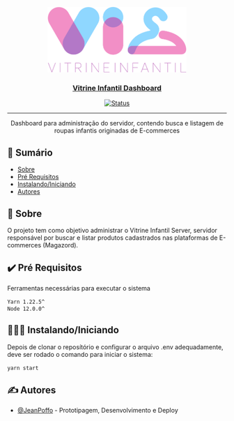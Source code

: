 <p align="center">
  <a href="" rel="noopener">
 <img height=150px src="logo.png" alt="Project logo"></a>
</p><a href="" rel="noopener">

<h3 align="center">Vitrine Infantil Dashboard</h3>

<div align="center">

[![Status](https://img.shields.io/badge/status-deactivated-red.svg)]()

</div>

---

<p align="center"> Dashboard para administração do servidor, contendo busca e listagem de roupas infantis originadas de E-commerces
    <br> 
</p>

## 📝 Sumário

- [Sobre](#sobre)
- [Pré Requisitos](#prerequisito)
- [Instalando/Iniciando](#instalando)
- [Autores](#autores)

## 📖 Sobre <a name = "sobre"></a>

O projeto tem como objetivo administrar o Vitrine Infantil Server, servidor responsável por buscar e listar produtos cadastrados nas plataformas de E-commerces (Magazord).

## ✔️ Pré Requisitos <a name = "prerequisito"></a>

Ferramentas necessárias para executar o sistema

```
Yarn 1.22.5^
Node 12.0.0^
```

## 👨🏻‍💻 Instalando/Iniciando <a name = "instalando"></a>

Depois de clonar o reposítório e configurar o arquivo .env adequadamente, deve ser rodado o comando para iniciar o sistema:

```
yarn start
```
## ✍️ Autores <a name = "autores"></a>

- [@JeanPoffo](https://github.com/JeanPoffo) - Prototipagem, Desenvolvimento e Deploy
